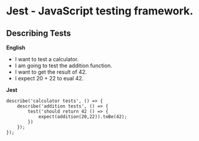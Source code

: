 # Jest - JavaScript testing framework.

## Describing Tests

**English**

- I want to test a calculator.
- I am going to test the addition function.
- I want to get the result of 42.
- I expect 20 + 22 to eual 42.

**Jest**

    describe('calculator tests', () => {
        describe('addition tests', () => {
            test('should return 42 () => {
                expect(addition(20,22)).toBe(42);
            })
        });
    });